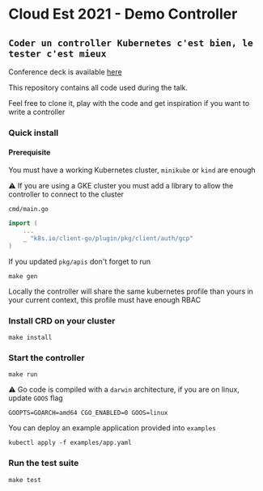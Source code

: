 # Cloud Est 2021 - Demo Controller
## `Coder un controller Kubernetes c'est bien, le tester c'est mieux`

Conference deck is available [here](https://speakerdeck.com/etiennecoutaud/cloud-est-2021)

This repository contains all code used during the talk.

Feel free to clone it, play with the code and get inspiration if you want to write a controller

### Quick install

#### Prerequisite

You must have a working Kubernetes cluster, `minikube` or `kind` are enough

:warning: If you are using a GKE cluster you must add a library to allow the controller to connect to the cluster

`cmd/main.go`

``` go
import (
    ...
    _ "k8s.io/client-go/plugin/pkg/client/auth/gcp"
)
```

If you updated `pkg/apis` don't forget to run
```
make gen
```

Locally the controller will share the same kubernetes profile than yours in your current context, this profile must have enough RBAC

### Install CRD on your cluster

```
make install
```

### Start the controller

```
make run
```

:warning: Go code is compiled with a `darwin` architecture, if you are on linux, update `GOOS` flag
```
GOOPTS=GOARCH=amd64 CGO_ENABLED=0 GOOS=linux
```

You can deploy an example application provided into `examples`
```
kubectl apply -f examples/app.yaml
```

### Run the test suite

```
make test
```
